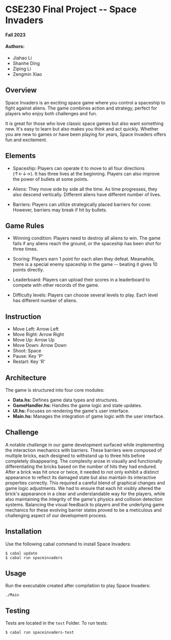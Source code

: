 # CSE230 Final Project -- Space Invaders

#### Fall 2023

#### Authors:
- Jiahao Li
- Shanhe Ding
- Ziping Li
- Zengmin Xiao

## Overview
Space Invaders is an exciting space game where you control a spaceship to fight against aliens. The game combines action and strategy, perfect for players who enjoy both challenges and fun. 

It is great for those who love classic space games but also want something new. It's easy to learn but also makes you think and act quickly. Whether you are new to games or have been playing for years, Space Invaders offers fun and excitement.


## Elements
- Spaceship: Players can operate it to move to all four directions (↑←↓→). It has three lives at the beginning. Players can also improve the power of bullets at some points.

- Aliens: They move side by side all the time. As time progresses, they also descend vertically. Different aliens have different number of lives.

- Barriers: Players can utilize strategically placed barriers for cover. However, barriers may break if hit by bullets. 


## Game Rules
- Winning condition: Players need to destroy all aliens to win. The game fails if any aliens reach the ground, or the spaceship has been shot for three times.

- Scoring: Players earn 1 point for each alien they defeat. Meanwhile, there is a special enemy spaceship in the game -- beating it gives 10 points directly.

- Leaderboard: Players can upload their scores in a leaderboard to compete with other records of the game.

- Difficulty levels: Players can choose several levels to play. Each level has different number of aliens.


## Instruction
- Move Left: Arrow Left
- Move Right: Arrow Right
- Move Up: Arrow Up
- Move Down: Arrow Down
- Shoot: Space
- Pause: Key 'P'
- Restart: Key 'R'


## Architecture
The game is structured into four core modules:
- **Data.hs:** Defines game data types and structures.
- **GameHandler.hs:** Handles the game logic and state updates.
- **UI.hs:** Focuses on rendering the game's user interface.
- **Main.hs:** Manages the integration of game logic with the user interface.


## Challenge
A notable challenge in our game development surfaced while implementing the interaction mechanics with barriers. These barriers were composed of multiple bricks, each designed to withstand up to three hits before completely disappearing. The complexity arose in visually and functionally differentiating the bricks based on the number of hits they had endured. After a brick was hit once or twice, it needed to not only exhibit a distinct appearance to reflect its damaged state but also maintain its interactive properties correctly. This required a careful blend of graphical changes and game logic adjustments. We had to ensure that each hit visibly altered the brick's appearance in a clear and understandable way for the players, while also maintaining the integrity of the game's physics and collision detection systems. Balancing the visual feedback to players and the underlying game mechanics for these evolving barrier states proved to be a meticulous and challenging aspect of our development process.


## Installation
Use the following cabal command to install Space Invaders:
```
$ cabal update
$ cabal run spaceinvaders
```


## Usage
Run the executable created after compilation to play Space Invaders:
```
./Main
```

## Testing
Tests are located in the `test` Folder.
To run tests:
```
$ cabal run spaceinvaders-test
```
